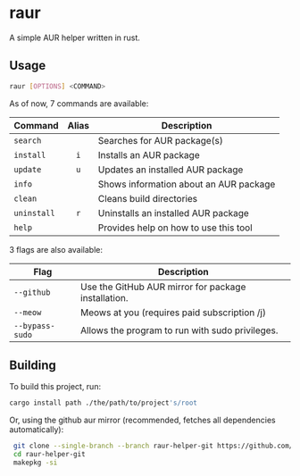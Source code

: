 # raur

A simple AUR helper written in rust.

## Usage

```bash
raur [OPTIONS] <COMMAND>
```

As of now, 7 commands are available:

| Command     | Alias | Description                            |
| ----------- | :---: | -------------------------------------- |
| `search`    |       | Searches for AUR package(s)            |
| `install`   | `i`   | Installs an AUR package                |
| `update`    | `u`   | Updates an installed AUR package       |
| `info`      |       | Shows information about an AUR package |
| `clean`     |       | Cleans build directories               |
| `uninstall` | `r`   | Uninstalls an installed AUR package    |
| `help`      |       | Provides help on how to use this tool  |

3 flags are also available:

| Flag            | Description                                         |
| --------------- | --------------------------------------------------- |
| `--github`      | Use the GitHub AUR mirror for package installation. |
| `--meow`        | Meows at you (requires paid subscription /j)        |
| `--bypass-sudo` | Allows the program to run with sudo privileges.     |

## Building

To build this project, run:

```bash
cargo install path ./the/path/to/project's/root
```

Or, using the github aur mirror (recommended, fetches all dependencies automatically):

```bash
 git clone --single-branch --branch raur-helper-git https://github.com/archlinux/aur.git raur-helper-git
 cd raur-helper-git
 makepkg -si
```
